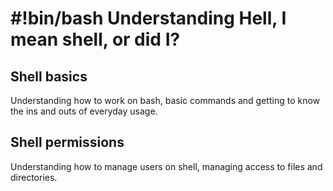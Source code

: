 #!bin/bash
Understanding Hell, I mean shell, or did I?
=======

Shell basics
-----------

Understanding how to work on bash, basic commands and getting to know the ins and outs of everyday usage.

Shell permissions
-----------

Understanding how to manage users on shell, managing access to files and directories.

